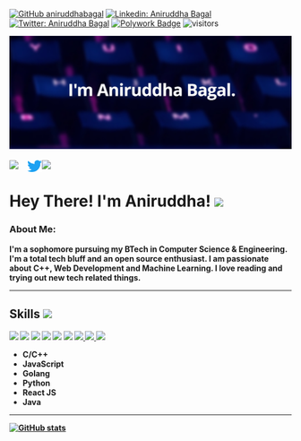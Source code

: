 [![GitHub aniruddhabagal](https://img.shields.io/github/followers/aniruddhabagal?label=follow&style=social)](https://github.com/aniruddhabagal)
[![Linkedin: Aniruddha Bagal](https://img.shields.io/badge/-Aniruddha%20Bagal-blue?style=flat-square&logo=Linkedin&logoColor=white&link=https://www.linkedin.com/in/aniruddha-bagal/)](https://www.linkedin.com/in/aniruddha-bagal/)
[![Twitter: Aniruddha Bagal](https://img.shields.io/twitter/follow/AniruddhaBagal?style=social)](https://twitter.com/AniruddhaBagal)
[![Polywork Badge](https://img.shields.io/badge/-aniruddhabagal-orange?style=flat-square&logo=polywork&logoColor=black&link=http://polywork.com/aniruddhabagal)](http://polywork.com/aniruddhabagal)
![visitors](https://visitor-badge.laobi.icu/badge?page_id=aniruddhabagal.aniruddhabagal)

<div align="center">
  <a href="https://aniruddhabagal.netlify.app/" target="_blank" ><img src="github-banner.png" alt="Aniruddha's Header"></a>
<br><br>
<a href="https://www.linkedin.com/in/aniruddha-bagal" target="_blank" >
  <img align="left" width="32px" src="https://img.icons8.com/fluent/48/000000/linkedin.png"/>
</a>
<a href="https://twitter.com/AniruddhaBagal" target="_blank" >
  <img align="left" width="26px" src="Twitter-Logo.png" />
</a>

<a href="mailto:aniruddhabagal09@gmail.com" target="_blank" >
  <img align="left" width="32px" src="https://img.icons8.com/doodle/48/000000/gmail-new.png" />
</a>
  
</div>
<br>

### <h1>Hey There! I'm Aniruddha! <img src="https://github.com/TheDudeThatCode/TheDudeThatCode/blob/master/Assets/Hi.gif" width="15px"></h1>
### <p> About Me:
<b> I'm a sophomore pursuing my BTech in Computer Science & Engineering. I'm a total tech bluff and an open source enthusiast. I am passionate about C++, Web Development and Machine Learning. I love reading and trying out new tech related things. 

</p>
<hr>
<h2> Skills <img src = "https://media2.giphy.com/media/QssGEmpkyEOhBCb7e1/giphy.gif?cid=ecf05e47a0n3gi1bfqntqmob8g9aid1oyj2wr3ds3mg700bl&rid=giphy.gif" width = 15px> </h2>
<a href=https://github.com/aniruddhabagal><img width ='32px' src ='https://raw.githubusercontent.com/rahulbanerjee26/githubAboutMeGenerator/main/icons/cpp.svg'></a>
<a href=https://github.com/aniruddhabagal><img width ='32px' src ='https://raw.githubusercontent.com/rahulbanerjee26/githubAboutMeGenerator/main/icons/html.svg'></a>
<a href=https://github.com/aniruddhabagal><img width ='32px' src ='https://raw.githubusercontent.com/rahulbanerjee26/githubAboutMeGenerator/main/icons/css.svg'></a>
<a href=https://github.com/aniruddhabagal><img width ='32px' src ='https://raw.githubusercontent.com/rahulbanerjee26/githubAboutMeGenerator/main/icons/javascript.svg'></a>
<a href=https://github.com/aniruddhabagal><img width ='32px' src ='https://raw.githubusercontent.com/rahulbanerjee26/githubAboutMeGenerator/main/icons/reactjs.svg'></a>
<a href=https://github.com/aniruddhabagal><img width ='32px' src ='https://raw.githubusercontent.com/rahulbanerjee26/githubAboutMeGenerator/main/icons/linux.svg'></a>
<a href=https://github.com/aniruddhabagal><img width ='32px' src ='https://raw.githubusercontent.com/rahulbanerjee26/githubAboutMeGenerator/main/icons/github.svg'> </a>
<a href=https://github.com/aniruddhabagal><img width ='32px' src ='https://raw.githubusercontent.com/rahulbanerjee26/githubAboutMeGenerator/main/icons/figma.svg'> </a>
<a href=https://github.com/aniruddhabagal><img width ='32px' src ='https://www.vectorlogo.zone/logos/netlify/netlify-icon.svg'> </a>

 + C/C++
 + JavaScript
 + Golang
 + Python
 + React JS
 + Java
<hr>
<div align>

[![GitHub stats](https://github-readme-stats.vercel.app/api?username=aniruddhabagal&show_icons=true&theme=tokyonight&line_height=27)](https://github.com/aniruddhabagal)
<!-- [![Top Langs](https://github-readme-stats.vercel.app/api/top-langs/?username=aniruddhabagal&layout=compact&theme=tokyonight&line_height=27)](https://github.com/aniruddhabagal/github-readme-stats) -->
<!-- ![Github Contribution Graph](https://activity-graph.herokuapp.com/graph?username=aniruddhabagal&bg_color=1a1b26&color=73daca&line=7dcfff&point=bb9af7&area=true&hide_border=true)<br> -->
</div>

</b>









<!--
**aniruddhabagal/aniruddhabagal** is a ✨ _special_ ✨ repository because its `README.md` (this file) appears on your GitHub profile.

Here are some ideas to get you started:

- 🔭 I’m currently working on ...
- 🌱 I’m currently learning ...
- 👯 I’m looking to collaborate on ...
- 🤔 I’m looking for help with ...
- 💬 Ask me about ...
- 📫 How to reach me: ...
- 😄 Pronouns: ...
- ⚡ Fun fact: ...
-->
